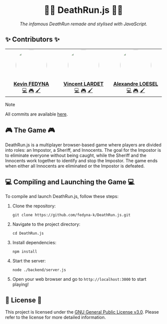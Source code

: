 <div align="center">

# 🏃‍♂️ DeathRun.js 🏃‍♂️

*The infamous DeathRun remade and stylised with JavaScript.*

</div>


## ✨ Contributors ✨

<table align="center">
    <tbody>
        <tr>
            <td width="25%" align="center" valign="top">
                <a href="https://github.com/fedyna-k">
                    <img src="https://avatars.githubusercontent.com/u/40734890" width="100px" style="clip-path: circle(50%)"> <br/>
                    <b>Kevin FEDYNA</b>
                </a> <br/>
                <a title="Code & Documentation" href="https://github.com/fedyna-k/DeathRun.js/commits?author=fedyna-k">💻</a> <a title="Game Design" href="">🎮</a> <a title="Artworks" href="">🖌️</a>
            </td>
            <td width="25%" align="center" valign="top">
                <a href="https://github.com/AaZz12">
                    <img src="https://avatars.githubusercontent.com/u/119574912?v=4" width="100px" style="clip-path: circle(50%)"> <br/>
                    <b>Vincent LARDET</b>
                </a> <br/>
                <a title="Code & Documentation" href="https://github.com/fedyna-k/DeathRun.js/commits?author=AaZz12">💻</a> <a title="Game Design" href="">🎮</a> <a title="Artworks" href="">🖌️</a>
            </td>
            <td width="25%" align="center" valign="top">
                <a href="https://github.com/FrirexD">
                    <img src="https://avatars.githubusercontent.com/u/115400655?v=4" width="100px" style="clip-path: circle(50%)"> <br/>
                    <b>Alexandre LOESEL</b>
                </a> <br/>
                <a title="Code & Documentation" href="https://github.com/fedyna-k/DeathRun.js/commits?author=FrirexD">💻</a> <a title="Game Design" href="">🎮</a> <a title="Artworks" href="">🖌️</a>
            </td>
        </tr>
    </tbody>
</table>

> [!NOTE]
> All commits are available [here](https://github.com/fedyna-k/DeathRun.js/commits/main).

## 🎮 The Game 🎮

DeathRun.js is a multiplayer browser-based game where players are divided into roles: an Impostor, a Sheriff, and Innocents. The goal for the Impostor is to eliminate everyone without being caught, while the Sheriff and the Innocents work together to identify and stop the Impostor. The game ends when either all Innocents are eliminated or the Impostor is defeated.

## 💻 Compiling and Launching the Game 💻

To compile and launch DeathRun.js, follow these steps:

1. Clone the repository:
    ```
    git clone https://github.com/fedyna-k/DeathRun.js.git
    ```
2. Navigate to the project directory:
    ```
    cd DeathRun.js
    ```
3. Install dependencies:
    ```
    npm install
    ```
4. Start the server:
    ```
    node ./backend/server.js
    ```
5. Open your web browser and go to `http://localhost:3000` to start playing!

## 📖 License 📖

This project is licensed under the [GNU General Public License v3.0](https://github.com/fedyna-k/DeathRun.js/blob/main/LICENSE). Please refer to the license for more detailed information.

